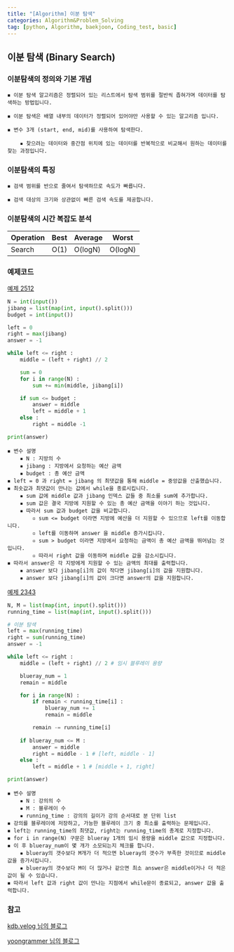 ```yaml
---
title: "[Algorithm] 이분 탐색" 
categories: Algorithm&Problem_Solving
tag: [python, Algorithm, baekjoon, Coding_test, basic]
---
```


## 이분 탐색 (Binary Search)

### 이분탐색의 정의와 기본 개념 

    ◾ 이분 탐색 알고리즘은 정렬되어 있는 리스트에서 탐색 범위를 절반씩 좁혀가며 데이터를 탐색하는 방법입니다. 

    ◾ 이분 탐색은 배열 내부의 데이터가 정렬되어 있어야만 사용할 수 있는 알고리즘 입니다. 

    ◾ 변수 3개 (start, end, mid)를 사용하여 탐색한다. 

        ▪ 찾으려는 데이터와 중간점 위치에 있는 데이터를 반복적으로 비교해서 원하는 데이터를 찾는 과정입니다. 

### 이분탐색의 특징 

    ◾ 검색 범위를 반으로 줄여서 탐색하므로 속도가 빠릅니다. 

    ◾ 검색 대상의 크기와 상관없이 빠른 검색 속도를 제공합니다. 

### 이분탐색의 시간 복잡도 분석 

|Operation|Best|Average|Worst|
|-|-|-|-|
|Search|O(1)|O(logN)|O(logN)|

### 예제코드 

[예제 2512](https://www.acmicpc.net/problem/2512)

```python
N = int(input())
jibang = list(map(int, input().split()))
budget = int(input())

left = 0
right = max(jibang)
answer = -1 

while left <= right : 
    middle = (left + right) // 2

    sum = 0 
    for i in range(N) : 
        sum += min(middle, jibang[i])

    if sum <= budget : 
        answer = middle 
        left = middle + 1
    else : 
        right = middle -1

print(answer)
```

    ◾ 변수 설명
        ▪ N : 지방의 수 
        ▪ jibang : 지방에서 요청하는 예산 금액
        ▪ budget : 총 예산 금액 
    ◾ left = 0 과 right = jibang 의 최댓값을 통해 middle = 중앙값을 산출했습니다. 
    ◾ 최솟값과 최댓값이 만나는 값에서 while을 종료시킵니다. 
        ▪ sum 값에 middle 값과 jibang 인덱스 값들 중 최소를 sum에 추가합니다. 
        ▪ sum 값은 결국 지방에 지원할 수 있는 총 예산 금액을 이야기 하는 것입니다. 
        ▪ 따라서 sum 값과 budget 값을 비교합니다. 
            ▫ sum <= budget 이라면 지방에 예산을 더 지원할 수 있으므로 left를 이동합니다. 
            ▫ left를 이동하며 answer 을 middle 증가시킵니다. 
            ▫ sum > budget 이라면 지방에서 요청하는 금액이 총 예산 금액을 뛰어넘는 것입니다. 
            ▫ 따라서 right 값을 이동하며 middle 값을 감소시킵니다. 
    ◾ 따라서 answer은 각 지방에게 지원할 수 있는 금액의 최대를 출력합니다. 
        ▪ answer 보다 jibang[i]의 값이 작다면 jibang[i]의 값을 지원합니다. 
        ▪ answer 보다 jibang[i]의 값이 크다면 answer의 값을 지원합니다. 
        
[예제 2343](https://www.acmicpc.net/problem/2343)

```python
N, M = list(map(int, input().split()))
running_time = list(map(int, input().split()))

# 이분 탐색 
left = max(running_time)
right = sum(running_time)
answer = -1 

while left <= right : 
    middle = (left + right) // 2 # 임시 블루레이 용량 

    blueray_num = 1
    remain = middle 

    for i in range(N) : 
        if remain < running_time[i] : 
            blueray_num += 1
            remain = middle 

        remain -= running_time[i]
    
    if blueray_num <= M : 
        answer = middle 
        right = middle - 1 # [left, middle - 1]
    else : 
        left = middle + 1 # [middle + 1, right]

print(answer)
```

    ◾ 변수 설명
        ▪ N : 강의의 수
        ▪ M : 블루레이 수 
        ▪ running_time : 강의의 길이가 강의 순서대로 분 단위 list 
    ◾ 강의를 블루레이에 저장하고, 가능한 블루레이 크기 중 최소를 출력하는 문제입니다. 
    ◾ left는 running_time의 최댓값, right는 running_time의 총계로 지정합니다. 
    ◾ for i in range(N) 구문은 blueray 1개의 임시 용량을 middle 값으로 지정합니다. 
    ◾ 이 후 blueray_num이 몇 개가 소모되는지 체크를 합니다. 
        ▪ blueray의 갯수보다 M개가 더 적으면 blueray의 갯수가 부족한 것이므로 middle 값을 증가시킵니다. 
        ▪ blueray의 갯수보다 M이 더 많거나 같으면 최소 answer은 middle이거나 더 적은 값이 될 수 있습니다.
    ◾ 따라서 left 값과 right 값이 만나는 지점에서 while문이 종료되고, answer 값을 출력합니다.     

### 참고

[kdb.velog 님의 블로그](https://velog.io/@kimdukbae/%EC%9D%B4%EB%B6%84-%ED%83%90%EC%83%89-%EC%9D%B4%EC%A7%84-%ED%83%90%EC%83%89-Binary-Search)


[yoongrammer 님의 블로그](https://yoongrammer.tistory.com/75)